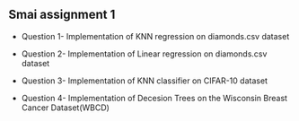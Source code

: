 ## Smai assignment 1

* Question 1- Implementation of KNN regression on diamonds.csv dataset

* Question 2- Implementation of Linear regression on diamonds.csv dataset

* Question 3- Implementation of KNN classifier on CIFAR-10  dataset

* Question 4- Implementation of Decesion Trees on the Wisconsin Breast Cancer Dataset(WBCD)
